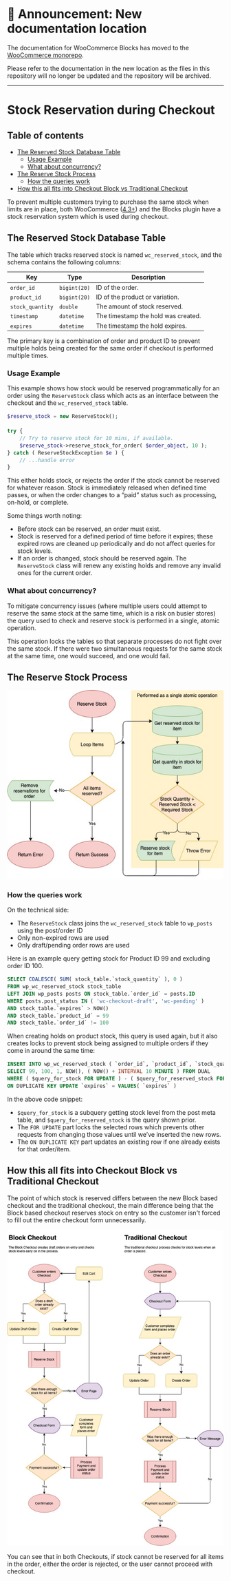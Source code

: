 # 📣 Announcement: New documentation location

The documentation for WooCommerce Blocks has moved to the [WooCommerce monorepo](https://github.com/woocommerce/woocommerce/tree/trunk/plugins/woocommerce-blocks/docs/).

Please refer to the documentation in the new location as the files in this repository will no longer be updated and the repository will be archived.

---

# Stock Reservation during Checkout <!-- omit in toc -->

## Table of contents <!-- omit in toc -->

-   [The Reserved Stock Database Table](#the-reserved-stock-database-table)
    -   [Usage Example](#usage-example)
    -   [What about concurrency?](#what-about-concurrency)
-   [The Reserve Stock Process](#the-reserve-stock-process)
    -   [How the queries work](#how-the-queries-work)
-   [How this all fits into Checkout Block vs Traditional Checkout](#how-this-all-fits-into-checkout-block-vs-traditional-checkout)

To prevent multiple customers trying to purchase the same stock when limits are in place, both WooCommerce ([4.3+](https://github.com/woocommerce/woocommerce/pull/26395#pullrequestreview-430633490)) and the Blocks plugin have a stock reservation system which is used during checkout.

## The Reserved Stock Database Table

The table which tracks reserved stock is named `wc_reserved_stock`, and the schema contains the following columns:

| Key              | Type         | Description                         |
| ---------------- | ------------ | ----------------------------------- |
| `order_id`       | `bigint(20)` | ID of the order.                    |
| `product_id`     | `bigint(20)` | ID of the product or variation.     |
| `stock_quantity` | `double`     | The amount of stock reserved.       |
| `timestamp`      | `datetime`   | The timestamp the hold was created. |
| `expires`        | `datetime`   | The timestamp the hold expires.     |

The primary key is a combination of order and product ID to prevent multiple holds being created for the same order if checkout is performed multiple times.

### Usage Example

This example shows how stock would be reserved programmatically for an order using the `ReserveStock` class which acts as an interface between the checkout and the `wc_reserved_stock` table.

```php
$reserve_stock = new ReserveStock();

try {
    // Try to reserve stock for 10 mins, if available.
    $reserve_stock->reserve_stock_for_order( $order_object, 10 );
} catch ( ReserveStockException $e ) {
    // ...handle error
}
```

This either holds stock, or rejects the order if the stock cannot be reserved for whatever reason. Stock is immediately released when defined time passes, or when the order changes to a “paid” status such as processing, on-hold, or complete.

Some things worth noting:

-   Before stock can be reserved, an order must exist.
-   Stock is reserved for a defined period of time before it expires; these expired rows are cleaned up periodically and do not affect queries for stock levels.
-   If an order is changed, stock should be reserved again. The `ReserveStock` class will renew any existing holds and remove any invalid ones for the current order.

### What about concurrency?

To mitigate concurrency issues (where multiple users could attempt to reserve the same stock at the same time, which is a risk on busier stores) the query used to check and reserve stock is performed in a single, atomic operation.

This operation locks the tables so that separate processes do not fight over the same stock. If there were two simultaneous requests for the same stock at the same time, one would succeed, and one would fail.

## The Reserve Stock Process

![Reserve Stock Process](reserve-stock.jpg)

### How the queries work

On the technical side:

-   The `ReserveStock` class joins the `wc_reserved_stock` table to `wp_posts` using the post/order ID
-   Only non-expired rows are used
-   Only draft/pending order rows are used

Here is an example query getting stock for Product ID 99 and excluding order ID 100.

```sql
SELECT COALESCE( SUM( stock_table.`stock_quantity` ), 0 )
FROM wp_wc_reserved_stock stock_table
LEFT JOIN wp_posts posts ON stock_table.`order_id` = posts.ID
WHERE posts.post_status IN ( 'wc-checkout-draft', 'wc-pending' )
AND stock_table.`expires` > NOW()
AND stock_table.`product_id` = 99
AND stock_table.`order_id` != 100
```

When creating holds on product stock, this query is used again, but it also creates locks to prevent stock being assigned to multiple orders if they come in around the same time:

```sql
INSERT INTO wp_wc_reserved_stock ( `order_id`, `product_id`, `stock_quantity`, `timestamp`, `expires` )
SELECT 99, 100, 1, NOW(), ( NOW() + INTERVAL 10 MINUTE ) FROM DUAL
WHERE ( $query_for_stock FOR UPDATE ) - ( $query_for_reserved_stock FOR UPDATE ) >= 1
ON DUPLICATE KEY UPDATE `expires` = VALUES( `expires` )
```

In the above code snippet:

-   `$query_for_stock` is a subquery getting stock level from the post meta table, and `$query_for_reserved_stock` is the query shown prior.
-   The `FOR UPDATE` part locks the selected rows which prevents other requests from changing those values until we’ve inserted the new rows.
-   The `ON DUPLICATE KEY` part updates an existing row if one already exists for that order/item.

## How this all fits into Checkout Block vs Traditional Checkout

The point of which stock is reserved differs between the new Block based checkout and the traditional checkout, the main difference being that the Block based checkout reserves stock on entry so the customer isn't forced to fill out the entire checkout form unnecessarily.

![Checkout Processes](checkout.jpg)

You can see that in both Checkouts, if stock cannot be reserved for all items in the order, either the order is rejected, or the user cannot proceed with checkout.
